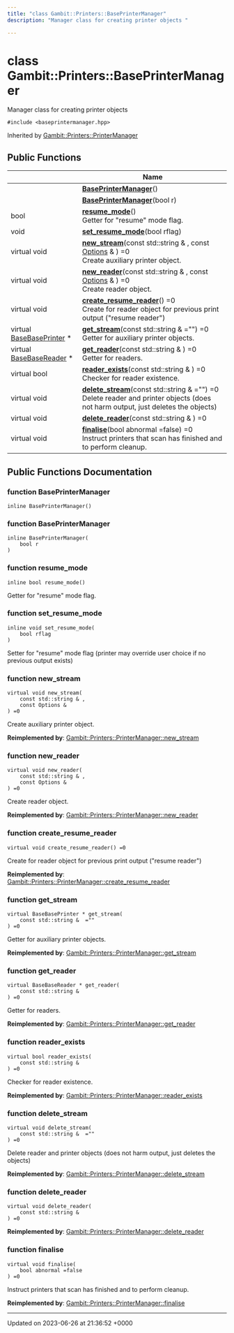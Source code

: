 ```yaml
---
title: "class Gambit::Printers::BasePrinterManager"
description: "Manager class for creating printer objects "

---
```


# class Gambit::Printers::BasePrinterManager



Manager class for creating printer objects 


`#include <baseprintermanager.hpp>`

Inherited by [Gambit::Printers::PrinterManager](/documentation/code/classes/classgambit_1_1printers_1_1printermanager/)

## Public Functions

|                | Name           |
| -------------- | -------------- |
| | **[BasePrinterManager](/documentation/code/classes/classgambit_1_1printers_1_1baseprintermanager/#function-baseprintermanager)**() |
| | **[BasePrinterManager](/documentation/code/classes/classgambit_1_1printers_1_1baseprintermanager/#function-baseprintermanager)**(bool r) |
| bool | **[resume_mode](/documentation/code/classes/classgambit_1_1printers_1_1baseprintermanager/#function-resume-mode)**()<br>Getter for "resume" mode flag.  |
| void | **[set_resume_mode](/documentation/code/classes/classgambit_1_1printers_1_1baseprintermanager/#function-set-resume-mode)**(bool rflag) |
| virtual void | **[new_stream](/documentation/code/classes/classgambit_1_1printers_1_1baseprintermanager/#function-new-stream)**(const std::string & , const [Options](/documentation/code/classes/classgambit_1_1options/) & ) =0<br>Create auxiliary printer object.  |
| virtual void | **[new_reader](/documentation/code/classes/classgambit_1_1printers_1_1baseprintermanager/#function-new-reader)**(const std::string & , const [Options](/documentation/code/classes/classgambit_1_1options/) & ) =0<br>Create reader object.  |
| virtual void | **[create_resume_reader](/documentation/code/classes/classgambit_1_1printers_1_1baseprintermanager/#function-create-resume-reader)**() =0<br>Create for reader object for previous print output ("resume reader")  |
| virtual [BaseBasePrinter](/documentation/code/classes/classgambit_1_1printers_1_1basebaseprinter/) * | **[get_stream](/documentation/code/classes/classgambit_1_1printers_1_1baseprintermanager/#function-get-stream)**(const std::string &  ="") =0<br>Getter for auxiliary printer objects.  |
| virtual [BaseBaseReader](/documentation/code/classes/classgambit_1_1printers_1_1basebasereader/) * | **[get_reader](/documentation/code/classes/classgambit_1_1printers_1_1baseprintermanager/#function-get-reader)**(const std::string & ) =0<br>Getter for readers.  |
| virtual bool | **[reader_exists](/documentation/code/classes/classgambit_1_1printers_1_1baseprintermanager/#function-reader-exists)**(const std::string & ) =0<br>Checker for reader existence.  |
| virtual void | **[delete_stream](/documentation/code/classes/classgambit_1_1printers_1_1baseprintermanager/#function-delete-stream)**(const std::string &  ="") =0<br>Delete reader and printer objects (does not harm output, just deletes the objects)  |
| virtual void | **[delete_reader](/documentation/code/classes/classgambit_1_1printers_1_1baseprintermanager/#function-delete-reader)**(const std::string & ) =0 |
| virtual void | **[finalise](/documentation/code/classes/classgambit_1_1printers_1_1baseprintermanager/#function-finalise)**(bool abnormal =false) =0<br>Instruct printers that scan has finished and to perform cleanup.  |

## Public Functions Documentation

### function BasePrinterManager

```
inline BasePrinterManager()
```


### function BasePrinterManager

```
inline BasePrinterManager(
    bool r
)
```


### function resume_mode

```
inline bool resume_mode()
```

Getter for "resume" mode flag. 

### function set_resume_mode

```
inline void set_resume_mode(
    bool rflag
)
```


Setter for "resume" mode flag (printer may override user choice if no previous output exists) 


### function new_stream

```
virtual void new_stream(
    const std::string & ,
    const Options & 
) =0
```

Create auxiliary printer object. 

**Reimplemented by**: [Gambit::Printers::PrinterManager::new_stream](/documentation/code/classes/classgambit_1_1printers_1_1printermanager/#function-new-stream)


### function new_reader

```
virtual void new_reader(
    const std::string & ,
    const Options & 
) =0
```

Create reader object. 

**Reimplemented by**: [Gambit::Printers::PrinterManager::new_reader](/documentation/code/classes/classgambit_1_1printers_1_1printermanager/#function-new-reader)


### function create_resume_reader

```
virtual void create_resume_reader() =0
```

Create for reader object for previous print output ("resume reader") 

**Reimplemented by**: [Gambit::Printers::PrinterManager::create_resume_reader](/documentation/code/classes/classgambit_1_1printers_1_1printermanager/#function-create-resume-reader)


### function get_stream

```
virtual BaseBasePrinter * get_stream(
    const std::string &  =""
) =0
```

Getter for auxiliary printer objects. 

**Reimplemented by**: [Gambit::Printers::PrinterManager::get_stream](/documentation/code/classes/classgambit_1_1printers_1_1printermanager/#function-get-stream)


### function get_reader

```
virtual BaseBaseReader * get_reader(
    const std::string & 
) =0
```

Getter for readers. 

**Reimplemented by**: [Gambit::Printers::PrinterManager::get_reader](/documentation/code/classes/classgambit_1_1printers_1_1printermanager/#function-get-reader)


### function reader_exists

```
virtual bool reader_exists(
    const std::string & 
) =0
```

Checker for reader existence. 

**Reimplemented by**: [Gambit::Printers::PrinterManager::reader_exists](/documentation/code/classes/classgambit_1_1printers_1_1printermanager/#function-reader-exists)


### function delete_stream

```
virtual void delete_stream(
    const std::string &  =""
) =0
```

Delete reader and printer objects (does not harm output, just deletes the objects) 

**Reimplemented by**: [Gambit::Printers::PrinterManager::delete_stream](/documentation/code/classes/classgambit_1_1printers_1_1printermanager/#function-delete-stream)


### function delete_reader

```
virtual void delete_reader(
    const std::string & 
) =0
```


**Reimplemented by**: [Gambit::Printers::PrinterManager::delete_reader](/documentation/code/classes/classgambit_1_1printers_1_1printermanager/#function-delete-reader)


### function finalise

```
virtual void finalise(
    bool abnormal =false
) =0
```

Instruct printers that scan has finished and to perform cleanup. 

**Reimplemented by**: [Gambit::Printers::PrinterManager::finalise](/documentation/code/classes/classgambit_1_1printers_1_1printermanager/#function-finalise)


-------------------------------

Updated on 2023-06-26 at 21:36:52 +0000
